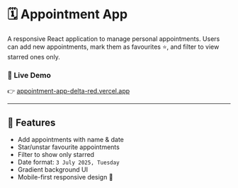 # 🗓️ Appointment App

A responsive React application to manage personal appointments. Users can add new appointments, mark them as favourites ⭐, and filter to view starred ones only.

### 🚀 Live Demo
👉 [appointment-app-delta-red.vercel.app](https://appointment-app-delta-red.vercel.app/)

---

## 📱 Features

- Add appointments with name & date
- Star/unstar favourite appointments
- Filter to show only starred
- Date format: `3 July 2025, Tuesday`
- Gradient background UI
- Mobile-first responsive design 📱
